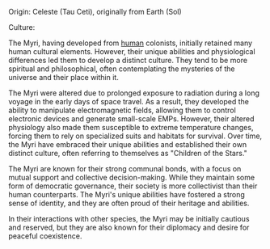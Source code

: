 Origin:
Celeste (Tau Ceti), originally from Earth (Sol)

Culture:

The Myri, having developed from [human](humans.md) colonists, initially retained many human cultural elements. However, their unique abilities and physiological differences led them to develop a distinct culture. They tend to be more spiritual and philosophical, often contemplating the mysteries of the universe and their place within it.

The Myri were altered due to prolonged exposure to radiation during a long voyage in the early days of space travel. As a result, they developed the ability to manipulate electromagnetic fields, allowing them to control electronic devices and generate small-scale EMPs. However, their altered physiology also made them susceptible to extreme temperature changes, forcing them to rely on specialized suits and habitats for survival. Over time, the Myri have embraced their unique abilities and established their own distinct culture, often referring to themselves as "Children of the Stars."

The Myri are known for their strong communal bonds, with a focus on mutual support and collective decision-making. While they maintain some form of democratic governance, their society is more collectivist than their human counterparts. The Myri's unique abilities have fostered a strong sense of identity, and they are often proud of their heritage and abilities.

In their interactions with other species, the Myri may be initially cautious and reserved, but they are also known for their diplomacy and desire for peaceful coexistence.
